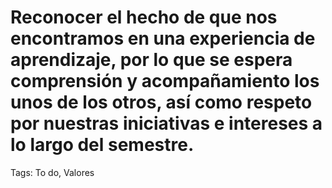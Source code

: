 # Reconocer el hecho de que nos encontramos en una experiencia de aprendizaje, por lo que se espera comprensión y acompañamiento los unos de los otros, así como respeto por nuestras iniciativas e intereses a lo largo del semestre.

Tags: To do, Valores